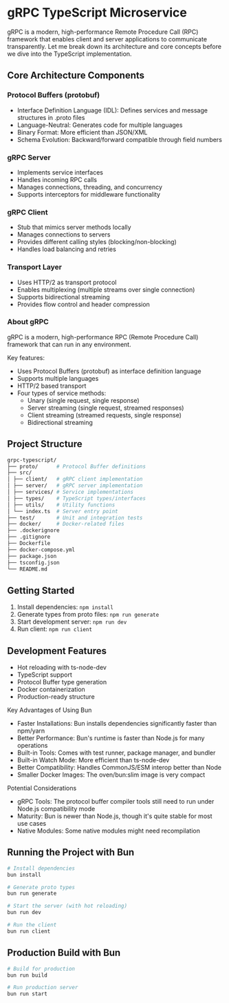 # gRPC TypeScript Microservice

gRPC is a modern, high-performance Remote Procedure Call (RPC) framework that enables client and server applications to communicate transparently.
Let me break down its architecture and core concepts before we dive into the TypeScript implementation.

## Core Architecture Components

### Protocol Buffers (protobuf)

- Interface Definition Language (IDL): Defines services and message structures in .proto files
- Language-Neutral: Generates code for multiple languages
- Binary Format: More efficient than JSON/XML
- Schema Evolution: Backward/forward compatible through field numbers

### gRPC Server

- Implements service interfaces
- Handles incoming RPC calls
- Manages connections, threading, and concurrency
- Supports interceptors for middleware functionality

### gRPC Client

- Stub that mimics server methods locally
- Manages connections to servers
- Provides different calling styles (blocking/non-blocking)
- Handles load balancing and retries

### Transport Layer

- Uses HTTP/2 as transport protocol
- Enables multiplexing (multiple streams over single connection)
- Supports bidirectional streaming
- Provides flow control and header compression

### About gRPC

gRPC is a modern, high-performance RPC (Remote Procedure Call) framework that can run in any environment.

Key features:

- Uses Protocol Buffers (protobuf) as interface definition language
- Supports multiple languages
- HTTP/2 based transport
- Four types of service methods:
  - Unary (single request, single response)
  - Server streaming (single request, streamed responses)
  - Client streaming (streamed requests, single response)
  - Bidirectional streaming

## Project Structure

```bash
grpc-typescript/
├── proto/      # Protocol Buffer definitions
├── src/
│ ├── client/   # gRPC client implementation
│ ├── server/   # gRPC server implementation
│ ├── services/ # Service implementations
│ ├── types/    # TypeScript types/interfaces
│ ├── utils/    # Utility functions
│ └── index.ts  # Server entry point
├── test/       # Unit and integration tests
├── docker/     # Docker-related files
├── .dockerignore
├── .gitignore
├── Dockerfile
├── docker-compose.yml
├── package.json
├── tsconfig.json
└── README.md
```

## Getting Started

1. Install dependencies: `npm install`
2. Generate types from proto files: `npm run generate`
3. Start development server: `npm run dev`
4. Run client: `npm run client`

## Development Features

- Hot reloading with ts-node-dev
- TypeScript support
- Protocol Buffer type generation
- Docker containerization
- Production-ready structure

Key Advantages of Using Bun

- Faster Installations: Bun installs dependencies significantly faster than npm/yarn
- Better Performance: Bun's runtime is faster than Node.js for many operations
- Built-in Tools: Comes with test runner, package manager, and bundler
- Built-in Watch Mode: More efficient than ts-node-dev
- Better Compatibility: Handles CommonJS/ESM interop better than Node
- Smaller Docker Images: The oven/bun:slim image is very compact

Potential Considerations

- gRPC Tools: The protocol buffer compiler tools still need to run under Node.js compatibility mode
- Maturity: Bun is newer than Node.js, though it's quite stable for most use cases
- Native Modules: Some native modules might need recompilation

## Running the Project with Bun

```bash
# Install dependencies
bun install

# Generate proto types
bun run generate

# Start the server (with hot reloading)
bun run dev

# Run the client
bun run client
```

## Production Build with Bun

```bash
# Build for production
bun run build

# Run production server
bun run start
```
